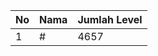 | No | Nama            | Jumlah Level |
|----|-----------------|--------------|
| 1  | #    |    4657        |
